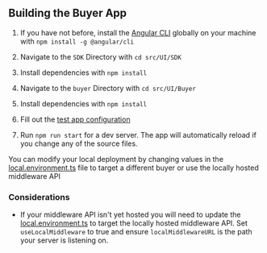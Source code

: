 ## Building the Buyer App

1. If you have not before, install the [Angular CLI](https://github.com/angular/angular-cli/wiki) globally on your machine with `npm install -g @angular/cli`

2. Navigate to the `SDK` Directory with `cd src/UI/SDK`

3. Install dependencies with `npm install`

4. Navigate to the `buyer` Directory with `cd src/UI/Buyer`

5. Install dependencies with `npm install`

6. Fill out the [test app configuration](src/assets/appConfigs/defaultbuyer-test.json)

7. Run `npm run start` for a dev server. The app will automatically reload if you change any of the source files.

You can modify your local deployment by changing values in the [local.environment.ts](./src/environments/environment.local.ts) file to target a different buyer or use the locally hosted middleware API

### Considerations

- If your middleware API isn't yet hosted you will need to update the [local.environment.ts](./src/environments/environment.local.ts) to target the locally hosted middleware API. Set `useLocalMiddleware` to true and ensure `localMiddlewareURL` is the path your server is listening on.
